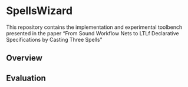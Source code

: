 # SpellsWizard

This repository contains the implementation and experimental toolbench presented in the paper “From Sound Workflow Nets to LTLf Declarative Specifications by Casting Three Spells"

## Overview

## Evaluation
